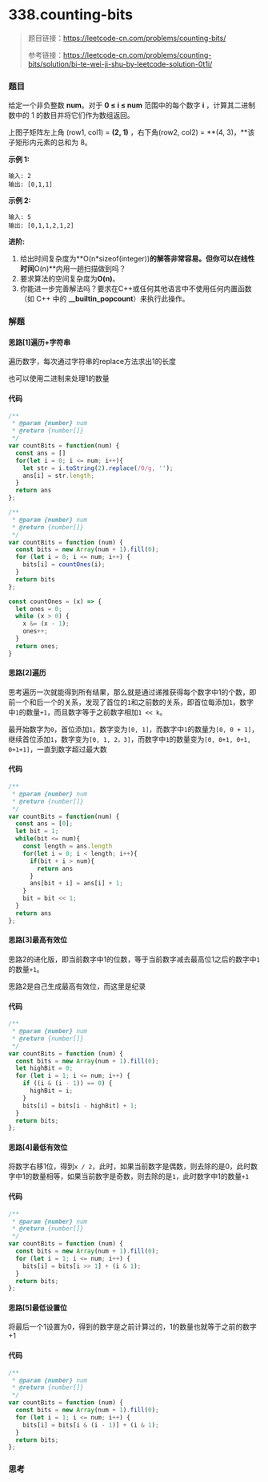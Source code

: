 # 338.counting-bits

> 题目链接：https://leetcode-cn.com/problems/counting-bits/
>
> 参考链接：https://leetcode-cn.com/problems/counting-bits/solution/bi-te-wei-ji-shu-by-leetcode-solution-0t1i/

### 题目

给定一个非负整数 **num**。对于 **0 ≤ i ≤ num** 范围中的每个数字 **i** ，计算其二进制数中的 1 的数目并将它们作为数组返回。

上图子矩阵左上角 (row1, col1) = **(2, 1)** ，右下角(row2, col2) = **(4, 3)，**该子矩形内元素的总和为 8。

**示例  1:**

```
输入: 2
输出: [0,1,1]
```

**示例  2:**

```
输入: 5
输出: [0,1,1,2,1,2]
```

**进阶:**

1. 给出时间复杂度为**O(n\*sizeof(integer))**的解答非常容易。但你可以在线性时间**O(n)**内用一趟扫描做到吗？
2. 要求算法的空间复杂度为**O(n)**。
3. 你能进一步完善解法吗？要求在C++或任何其他语言中不使用任何内置函数（如 C++ 中的 **__builtin_popcount**）来执行此操作。



### 解题

#### 思路[1]遍历+字符串

遍历数字，每次通过字符串的replace方法求出1的长度

也可以使用二进制来处理1的数量

#### 代码

```javascript
/**
 * @param {number} num
 * @return {number[]}
 */
var countBits = function(num) {
  const ans = []
  for(let i = 0; i <= num; i++){
    let str = i.toString(2).replace(/0/g, '');
    ans[i] = str.length;
  }
  return ans
};

/**
 * @param {number} num
 * @return {number[]}
 */
var countBits = function (num) {
  const bits = new Array(num + 1).fill(0);
  for (let i = 0; i <= num; i++) {
    bits[i] = countOnes(i);
  }
  return bits
};

const countOnes = (x) => {
  let ones = 0;
  while (x > 0) {
    x &= (x - 1);
    ones++;
  }
  return ones;
}

```

#### 思路[2]遍历

思考遍历一次就能得到所有结果，那么就是通过递推获得每个数字中1的个数，即前一个和后一个的关系，发现了首位的`1`和之前数的关系，即首位每添加`1`，数字中`1`的数量`+1`，而且数字等于之前数字相加`1 << k`。

最开始数字为`0`，首位添加`1`，数字变为`[0, 1]`，而数字中`1`的数量为`[0, 0 + 1]`，继续首位添加`1`，数字变为`[0, 1, 2，3]`，而数字中`1`的数量变为`[0, 0+1, 0+1, 0+1+1]`，一直到数字超过最大数

#### 代码

```javascript
/**
 * @param {number} num
 * @return {number[]}
 */
var countBits = function(num) {
  const ans = [0];
  let bit = 1;
  while(bit <= num){
    const length = ans.length
    for(let i = 0; i < length; i++){
      if(bit + i > num){
        return ans
      }
      ans[bit + i] = ans[i] + 1;
    }
    bit = bit << 1;
  }
  return ans
};
```

#### 思路[3]最高有效位

思路2的进化版，即当前数字中1的位数，等于当前数字减去最高位1之后的数字中`1`的数量`+1`。

思路2是自己生成最高有效位，而这里是纪录

#### 代码

```javascript
/**
 * @param {number} num
 * @return {number[]}
 */
var countBits = function (num) {
  const bits = new Array(num + 1).fill(0);
  let highBit = 0;
  for (let i = 1; i <= num; i++) {
    if ((i & (i - 1)) == 0) {
      highBit = i;
    }
    bits[i] = bits[i - highBit] + 1;
  }
  return bits;
};
```

#### 思路[4]最低有效位

将数字右移1位，得到`x / 2`，此时，如果当前数字是偶数，则去除的是0，此时数字中1的数量相等，如果当前数字是奇数，则去除的是`1`，此时数字中1的数量`+1`

#### 代码

```javascript
/**
 * @param {number} num
 * @return {number[]}
 */
var countBits = function (num) {
  const bits = new Array(num + 1).fill(0);
  for (let i = 1; i <= num; i++) {
    bits[i] = bits[i >> 1] + (i & 1);
  }
  return bits;
};
```

#### 思路[5]最低设置位

将最后一个1设置为0，得到的数字是之前计算过的，1的数量也就等于之前的数字+1

#### 代码

```javascript
/**
 * @param {number} num
 * @return {number[]}
 */
var countBits = function (num) {
  const bits = new Array(num + 1).fill(0);
  for (let i = 1; i <= num; i++) {
    bits[i] = bits[i & (i - 1)] + (i & 1);
  }
  return bits;
};
```



### 思考